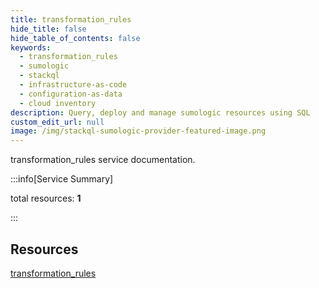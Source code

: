 ```yaml
---
title: transformation_rules
hide_title: false
hide_table_of_contents: false
keywords:
  - transformation_rules
  - sumologic
  - stackql
  - infrastructure-as-code
  - configuration-as-data
  - cloud inventory
description: Query, deploy and manage sumologic resources using SQL
custom_edit_url: null
image: /img/stackql-sumologic-provider-featured-image.png
---
```


transformation_rules service documentation.

:::info[Service Summary]

total resources: __1__  

:::

## Resources
<div class="row">
<div class="providerDocColumn">
<a href="/services/transformation_rules/transformation_rules/">transformation_rules</a>
</div>
<div class="providerDocColumn">

</div>
</div>